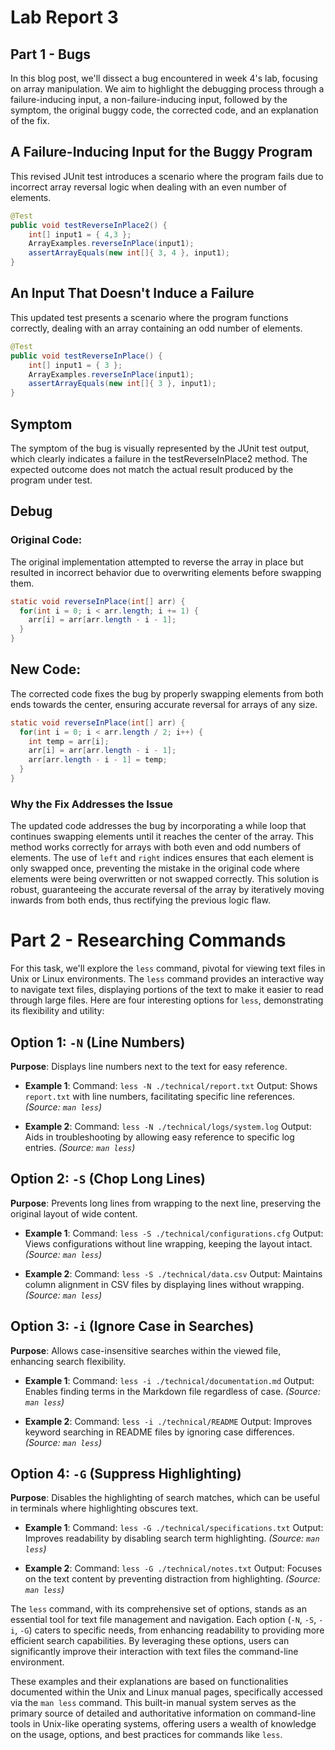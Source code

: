 # Lab Report 3

## Part 1 - Bugs

In this blog post, we'll dissect a bug encountered in week 4's lab, focusing on array manipulation. We aim to highlight the debugging process through a failure-inducing input, a non-failure-inducing input, followed by the symptom, the original buggy code, the corrected code, and an explanation of the fix.

## A Failure-Inducing Input for the Buggy Program

This revised JUnit test introduces a scenario where the program fails due to incorrect array reversal logic when dealing with an even number of elements.

```java
@Test
public void testReverseInPlace2() {
    int[] input1 = { 4,3 };
    ArrayExamples.reverseInPlace(input1);
    assertArrayEquals(new int[]{ 3, 4 }, input1);
}
```
## An Input That Doesn't Induce a Failure

This updated test presents a scenario where the program functions correctly, dealing with an array containing an odd number of elements.

```java
@Test 
public void testReverseInPlace() {
    int[] input1 = { 3 };
    ArrayExamples.reverseInPlace(input1);
    assertArrayEquals(new int[]{ 3 }, input1);
}
```
## Symptom

The symptom of the bug is visually represented by the JUnit test output, which clearly indicates a failure in the testReverseInPlace2 method. The expected outcome does not match the actual result produced by the program under test.


## Debug

### Original Code:

The original implementation attempted to reverse the array in place but resulted in incorrect behavior due to overwriting elements before swapping them.

```java
static void reverseInPlace(int[] arr) {
  for(int i = 0; i < arr.length; i += 1) {
    arr[i] = arr[arr.length - i - 1];
  }
}
```
## New Code:

The corrected code fixes the bug by properly swapping elements from both ends towards the center, ensuring accurate reversal for arrays of any size.

```java
static void reverseInPlace(int[] arr) {
  for(int i = 0; i < arr.length / 2; i++) {
    int temp = arr[i];
    arr[i] = arr[arr.length - i - 1];
    arr[arr.length - i - 1] = temp;
  }
}
```
### Why the Fix Addresses the Issue

The updated code addresses the bug by incorporating a while loop that continues swapping elements until it reaches the center of the array. This method works correctly for arrays with both even and odd numbers of elements. The use of `left` and `right` indices ensures that each element is only swapped once, preventing the mistake in the original code where elements were being overwritten or not swapped correctly. This solution is robust, guaranteeing the accurate reversal of the array by iteratively moving inwards from both ends, thus rectifying the previous logic flaw.


# Part 2 - Researching Commands

For this task, we'll explore the `less` command, pivotal for viewing text files in Unix or Linux environments. The `less` command provides an interactive way to navigate text files, displaying portions of the text to make it easier to read through large files. Here are four interesting options for `less`, demonstrating its flexibility and utility:

## Option 1: `-N` (Line Numbers)
**Purpose**: Displays line numbers next to the text for easy reference.

- **Example 1**: 
  Command: `less -N ./technical/report.txt` 
  Output: Shows `report.txt` with line numbers, facilitating specific line references. *(Source: `man less`)*

- **Example 2**: 
  Command: `less -N ./technical/logs/system.log` 
  Output: Aids in troubleshooting by allowing easy reference to specific log entries. *(Source: `man less`)*

## Option 2: `-S` (Chop Long Lines)
**Purpose**: Prevents long lines from wrapping to the next line, preserving the original layout of wide content.

- **Example 1**: 
  Command: `less -S ./technical/configurations.cfg` 
  Output: Views configurations without line wrapping, keeping the layout intact. *(Source: `man less`)*

- **Example 2**: 
  Command: `less -S ./technical/data.csv` 
  Output: Maintains column alignment in CSV files by displaying lines without wrapping. *(Source: `man less`)*

## Option 3: `-i` (Ignore Case in Searches)
**Purpose**: Allows case-insensitive searches within the viewed file, enhancing search flexibility.

- **Example 1**: 
  Command: `less -i ./technical/documentation.md` 
  Output: Enables finding terms in the Markdown file regardless of case. *(Source: `man less`)*

- **Example 2**: 
  Command: `less -i ./technical/README` 
  Output: Improves keyword searching in README files by ignoring case differences. *(Source: `man less`)*

## Option 4: `-G` (Suppress Highlighting)
**Purpose**: Disables the highlighting of search matches, which can be useful in terminals where highlighting obscures text.

- **Example 1**: 
  Command: `less -G ./technical/specifications.txt` 
  Output: Improves readability by disabling search term highlighting. *(Source: `man less`)*

- **Example 2**: 
  Command: `less -G ./technical/notes.txt` 
  Output: Focuses on the text content by preventing distraction from highlighting. *(Source: `man less`)*

The `less` command, with its comprehensive set of options, stands as an essential tool for text file management and navigation. Each option (`-N`, `-S`, `-i`, `-G`) caters to specific needs, from enhancing readability to providing more efficient search capabilities. By leveraging these options, users can significantly improve their interaction with text files the command-line environment.

These examples and their explanations are based on functionalities documented within the Unix and Linux manual pages, specifically accessed via the `man less` command. This built-in manual system serves as the primary source of detailed and authoritative information on command-line tools in Unix-like operating systems, offering users a wealth of knowledge on the usage, options, and best practices for commands like `less`.
